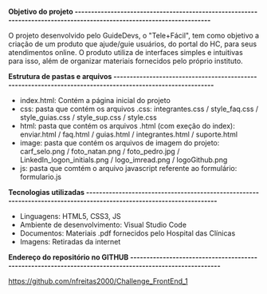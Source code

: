 **Objetivo do projeto ----------------------------------------------------------------------------------------------------------------------**

O projeto desenvolvido pelo GuideDevs, o "Tele+Fácil", tem como objetivo a criação de um produto que ajude/guie usuários, do portal do HC,
para seus atendimentos online. O produto utiliza de interfaces simples e intuitivas para isso, além de organizar materiais fornecidos pelo 
próprio instituto.

**Estrutura de pastas e arquivos -----------------------------------------------------------------------------------------------------------**

+ index.html: Contém a página inicial do projeto
+ css: pasta que contém os arquivos .css: integrantes.css / style_faq.css / style_guias.css / style_sup.css / style.css
+ html: pasta que contém os arquivos .html (com exeção do index): enviar.html / faq.html / guias.html / integrantes.html / suporte.html
+ image: pasta que contém os arquivos de imagem do projeto: carf_selo.png / foto_natan.png / foto_pedro.jpg / LinkedIn_logon_initials.png / logo_imread.png / logoGithub.png
+ js: pasta que comtém o arquivo javascript referente ao formulário: formulario.js

**Tecnologias utilizadas ---------------------------------------------------------------------------------------------------------------------**

+ Linguagens: HTML5, CSS3, JS
+ Ambiente de desenvolvimento: Visual Studio Code
+ Documentos: Materiais .pdf fornecidos pelo Hospital das Clínicas
+ Imagens: Retiradas da internet

**Endereço do repositório no GITHUB --------------------------------------------------------------------------------------------------------**

https://github.com/nfreitas2000/Challenge_FrontEnd_1
